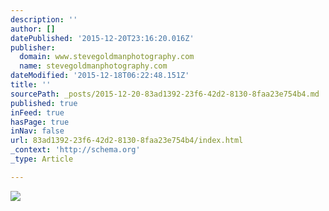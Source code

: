 ```yaml
---
description: ''
author: []
datePublished: '2015-12-20T23:16:20.016Z'
publisher:
  domain: www.stevegoldmanphotography.com
  name: stevegoldmanphotography.com
dateModified: '2015-12-18T06:22:48.151Z'
title: ''
sourcePath: _posts/2015-12-20-83ad1392-23f6-42d2-8130-8faa23e754b4.md
published: true
inFeed: true
hasPage: true
inNav: false
url: 83ad1392-23f6-42d2-8130-8faa23e754b4/index.html
_context: 'http://schema.org'
_type: Article

---
```

![](https://static.wixstatic.com/media/22cca1_d3d6818655db4d94bde864d6cce195f0.jpg/v1/fit/w_617,h_416,q_80,usm_0.66_1.00_0.01/22cca1_d3d6818655db4d94bde864d6cce195f0.jpg)